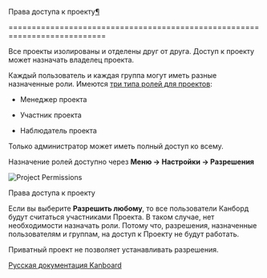 Права доступа к проекту[¶](#project-permissions "Ссылка на этот заголовок")

===========================================================================



Все проекты изолированы и отделены друг от друга. Доступ к проекту может назначать владелец проекта.



Каждый пользователь и каждая группа могут иметь разные назначенные роли. Имеются [три типа ролей для проектов](roles.markdown):



-   Менеджер проекта



-   Участник проекта



-   Наблюдатель проекта



Только администратор может иметь полный доступ ко всему.



Назначение ролей доступно через **Меню -\> Настройки -\> Разрешения**



![Project Permissions](screenshots/project-permissions.png)



Права доступа к проекту



Если вы выберите **Разрешить любому**, то все пользователи Канборд будут считаться участниками Проекта. В таком случае, нет необходимости назначать роли. Потому что, разрешения, назначенные пользователям и группам, на доступ к Проекту не будут работать.



Приватный проект не позволяет устанавливать разрешения.



 



 



 



 



 



 



[Русская документация Kanboard](http://kanboard.ru/doc/)

